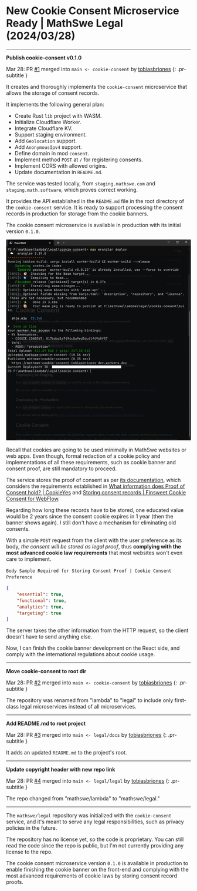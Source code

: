<!-- Copyright (c) 2024 Tobias Briones. All rights reserved. -->
<!-- SPDX-License-Identifier: CC-BY-4.0 -->
<!-- This file is part of https://github.com/tobiasbriones/blog -->

# New Cookie Consent Microservice Ready | MathSwe Legal (2024/03/28)

---

**Publish cookie-consent v0.1.0**

Mar 28: PR [#1](https://github.com/mathswe/legal/pull/1) merged
into `main <- cookie-consent`
by [tobiasbriones](https://github.com/tobiasbriones)
{: .pr-subtitle }

It creates and thoroughly implements the `cookie-consent` microservice that
allows the storage of consent records.

It implements the following general plan:

- Create Rust `lib` project with WASM.
- Initialize Cloudflare Worker.
- Integrate Cloudflare KV.
- Support staging environment.
- Add `Geolocation` support.
- Add `AnonymousIpv4` support.
- Define domain in mod `consent`.
- Implement method `POST` at `/` for registering consents.
- Implement CORS with allowed origins.
- Update documentation in `README.md`.

The service was tested locally, from `staging.mathswe.com` and
`staging.math.software`, which proves correct working.

It provides the API established in the `README.md` file in the root directory of
the `cookie-consent` service. It is ready to support processing the consent
records in production for storage from the cookie banners.

The cookie consent microservice is available in production with its initial
version `0.1.0`.

![](images/cookie-consent-v0.1.0-deployment.png)

Recall that cookies are going to be used minimally in MathSwe websites or web
apps. Even though, formal redaction of a cookie policy and implementations of
all these requirements, such as cookie banner and consent proof, are still
mandatory to proceed.

The service stores the proof of consent as per
[its documentation](https://github.com/mathswe/legal/tree/0eabd7fed082fe59e325236ff338a5ca7ee7bc38/cookie-consent#cookie-consent-1),
which considers the requirements established in
[What information does Proof of Consent hold? \| CookieYes](https://www.cookieyes.com/documentation/proof-of-consent/)
and [Storing consent records \| Finsweet Cookie Consent for WebFlow](https://finsweet.com/cookie-consent#store-consents).

Regarding how long these records have to be stored, one educated value would be
2 years since the consent cookie expires in 1 year (then the banner shows
again). I still don't have a mechanism for eliminating old consents.

With a simple `POST` request from the client with the user preference as its
body, *the consent will be stored as legal proof*, thus **complying with the
most advanced cookie law requirements** that most websites won't even care to
implement.

`Body Sample Required for Storing Consent Proof | Cookie Consent Preference`

```json
{
    "essential": true,
    "functional": true,
    "analytics": true,
    "targeting": true
}
```

The server takes the other information from the HTTP request, so the client
doesn't have to send anything else.

Now, I can finish the cookie banner development on the React side, and comply
with the international regulations about cookie usage.

---

**Move cookie-consent to root dir**

Mar 28: PR [#2](https://github.com/mathswe/legal/pull/2) merged
into `main <- cookie-consent`
by [tobiasbriones](https://github.com/tobiasbriones)
{: .pr-subtitle }

The repository was renamed from "lambda" to "legal" to include only first-class
legal microservices instead of all microservices.


---

**Add README.md to root project**

Mar 28: PR [#3](https://github.com/mathswe/legal/pull/3) merged
into `main <- legal/docs` by [tobiasbriones](https://github.com/tobiasbriones)
{: .pr-subtitle }

It adds an updated `README.md` to the project's root.


---

**Update copyright header with new repo link**

Mar 28: PR [#4](https://github.com/mathswe/legal/pull/4) merged
into `main <- legal/legal` by [tobiasbriones](https://github.com/tobiasbriones)
{: .pr-subtitle }

The repo changed from "mathswe/lambda" to "mathswe/legal."

---

The `mathswe/legal` repository was initialized with the `cookie-consent`
service, and it's meant to serve any legal responsibilities, such as privacy
policies in the future.

The repository has no license yet, so the code is proprietary. You can
still read the code since the repo is public, but I'm not currently providing
any license to the repo.

The cookie consent microservice version `0.1.0` is available in production to
enable finishing the cookie banner on the front-end and complying with the most
advanced requirements of cookie laws by storing consent record proofs.
